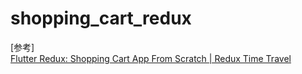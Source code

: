 # shopping_cart_redux

[参考]  
[Flutter Redux: Shopping Cart App From Scratch | Redux Time Travel](https://www.youtube.com/watch?v=yBH6wIzVhSg)